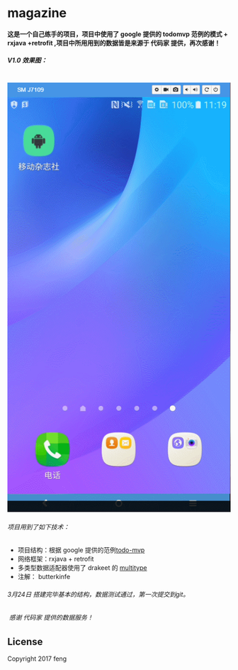 # magazine
#### 这是一个自己练手的项目，项目中使用了 google 提供的 todomvp 范例的模式  + rxjava +retrofit ,项目中所用用到的数据皆是来源于 代码家  提供，再次感谢！
##### V1.0 效果图：
  ![主界面](https://github.com/shuangqingfeng/magazineProject/raw/master/screenShot/home.gif)
###### 项目用到了如下技术：
- 项目结构：根据 google 提供的范例[todo-mvp](https://github.com/googlesamples/android-architecture/tree/todo-mvp/) 
- 网络框架：rxjava + retrofit
- 多类型数据适配器使用了 drakeet 的 [multitype](https://github.com/drakeet/MultiType)
- 注解： butterkinfe


                  
######  3月24日 搭建完毕基本的结构，数据测试通过，第一次提交到git。









######  感谢 代码家 提供的数据服务！
## License
Copyright 2017 feng
                  
